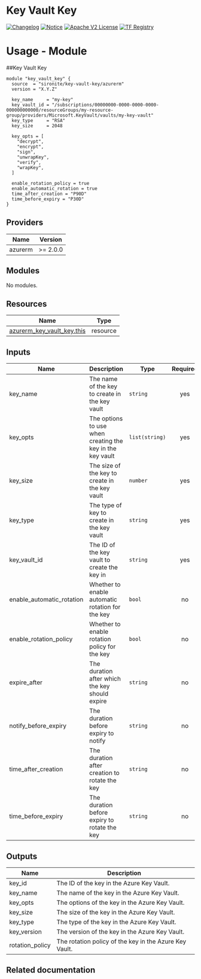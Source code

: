 <!-- BEGIN_TF_DOCS -->
 # Key Vault Key
[![Changelog](https://img.shields.io/badge/changelog-release-green.svg)](https://github.com/sironite/terraform-azurerm-key_vault_key/releases/latest) [![Notice](https://img.shields.io/badge/notice-copyright-yellow.svg)](NOTICE) [![Apache V2 License](https://img.shields.io/badge/license-Apache%20V2-orange.svg)](LICENSE) [![TF Registry](https://img.shields.io/badge/terraform-registry-blue.svg)](https://registry.terraform.io/providers/hashicorp/azurerm/latest/docs/resources/key_vault_key)

# Usage - Module

##Key Vault Key
```hcl
module "key_vault_key" {
  source  = "sironite/key-vault-key/azurerm"
  version = "X.Y.Z"

  key_name     = "my-key"
  key_vault_id = "/subscriptions/00000000-0000-0000-0000-000000000000/resourceGroups/my-resource-group/providers/Microsoft.KeyVault/vaults/my-key-vault"
  key_type     = "RSA"
  key_size     = 2048

  key_opts = [
    "decrypt",
    "encrypt",
    "sign",
    "unwrapKey",
    "verify",
    "wrapKey",
  ]

  enable_rotation_policy = true
  enable_automatic_rotation = true
  time_after_creation = "P90D"
  time_before_expiry = "P30D"
}
```

## Providers

| Name | Version |
|------|---------|
| azurerm | >= 2.0.0 |

## Modules

No modules.

## Resources

| Name | Type |
|------|------|
| [azurerm_key_vault_key.this](https://registry.terraform.io/providers/hashicorp/azurerm/latest/docs/resources/key_vault_key) | resource |

## Inputs

| Name | Description | Type | Required |
|------|-------------|------|:--------:|
| key\_name | The name of the key to create in the key vault | `string` | yes |
| key\_opts | The options to use when creating the key in the key vault | `list(string)` | yes |
| key\_size | The size of the key to create in the key vault | `number` | yes |
| key\_type | The type of key to create in the key vault | `string` | yes |
| key\_vault\_id | The ID of the key vault to create the key in | `string` | yes |
| enable\_automatic\_rotation | Whether to enable automatic rotation for the key | `bool` | no |
| enable\_rotation\_policy | Whether to enable rotation policy for the key | `bool` | no |
| expire\_after | The duration after which the key should expire | `string` | no |
| notify\_before\_expiry | The duration before expiry to notify | `string` | no |
| time\_after\_creation | The duration after creation to rotate the key | `string` | no |
| time\_before\_expiry | The duration before expiry to rotate the key | `string` | no |

## Outputs

| Name | Description |
|------|-------------|
| key\_id | The ID of the key in the Azure Key Vault. |
| key\_name | The name of the key in the Azure Key Vault. |
| key\_opts | The options of the key in the Azure Key Vault. |
| key\_size | The size of the key in the Azure Key Vault. |
| key\_type | The type of the key in the Azure Key Vault. |
| key\_version | The version of the key in the Azure Key Vault. |
| rotation\_policy | The rotation policy of the key in the Azure Key Vault. |

## Related documentation
<!-- END_TF_DOCS -->